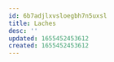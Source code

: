 ```yaml
---
id: 6b7adjlxvsloegbh7n5uxsl
title: Laches
desc: ''
updated: 1655452453612
created: 1655452453612
---
```


